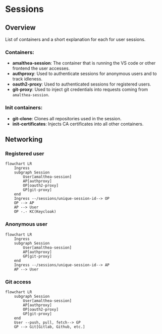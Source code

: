 # Sessions

## Overview

List of containers and a short explanation for each for user sessions.

### Containers:
- **amalthea-session**: The container that is running the VS code or other frontend the user accesses.
- **authproxy**: Used to authenticate sessions for anonymous users and to track idleness.
- **oauth2-proxy**: Used to authenticated sessions for registered users.
- **git-proxy**: Used to inject git credentials into requests coming from `amalthea-session`.

### Init containers:
- **git-clone**: Clones all repositories used in the session. 
- **init-certificates**: Injects CA certificates into all other containers.

## Networking

### Registered user

```mermaid
flowchart LR
    Ingress
    subgraph Session
        User[amalthea-session]
        AP[authproxy]
        OP[oauth2-proxy]
        GP[git-proxy]
    end
    Ingress --/sessions/unique-session-id--> OP
    OP --> AP
    AP --> User
    OP -.- KC(Keycloak)
```

### Anonymous user

```mermaid
flowchart LR
    Ingress
    subgraph Session
        User[amalthea-session]
        AP[authproxy]
        GP[git-proxy]
    end
    Ingress --/sessions/unique-session-id--> AP
    AP --> User
```

### Git access

```mermaid
flowchart LR
    subgraph Session
        User[amalthea-session]
        AP[authproxy]
        OP[oauth2-proxy]
        GP[git-proxy]
    end
    User --push, pull, fetch--> GP
    GP --> Git[Gitlab, Github, etc.]
```
